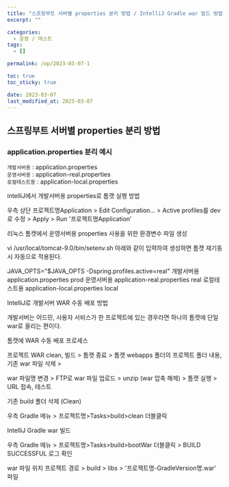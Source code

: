 ```yaml
---
title: "스프링부트 서버별 properties 분리 방법 / IntelliJ Gradle war 빌드 방법 (작성중)"
excerpt: ""

categories:
  - 운영 / 테스트
tags:
  - []

permalink: /op/2023-03-07-1

toc: true
toc_sticky: true

date: 2023-03-07
last_modified_at: 2023-03-07
---
```


## 스프링부트 서버별 properties 분리 방법

### application.properties 분리 예시
`개발서버용` : application.properties  
`운영서버용` : application-real.properties  
`로컬테스트용` : application-local.properties


intelliJ에서 개발서버용 properties로 톰캣 실행 방법

우측 상단 프로젝트명Application > Edit Configuration... > Active profiles를 dev로 수정 > Apply > Run '프로젝트명Application' 



리눅스 톰캣에서 운영서버용 properties 사용을 위한 환경변수 파일 생성

vi /usr/local/tomcat-9.0/bin/setenv.sh
아래와 같이 입력하여 생성하면 톰캣 재기동 시 자동으로 적용된다.

JAVA_OPTS="$JAVA_OPTS -Dspring.profiles.active=real"
개발서버용	application.properties	prod
운영서버용	application-real.properties	real
로컬테스트용	application-local.properties	local






IntelliJ로 개발서버 WAR 수동 배포 방법


개발서버는 어드민, 사용자 서비스가 한 프로젝트에 있는 경우라면 하나의 톰캣에 단일 war로 올리는 편이다.



톰캣에 WAR 수동 배포 프로세스

프로젝트 WAR clean, 빌드 > 톰캣 종료 > 톰캣 webapps 폴더의 프로젝트 폴더 내용, 기존 war 파일 삭제 >

war 파일명 변경 > FTP로 war 파일 업로드 > unzip (war 압축 해제) > 톰캣 실행 > URL 접속, 테스트



기존 build 폴더 삭제 (Clean)

우측 Gradle 메뉴 > 프로젝트명>Tasks>build>clean 더블클릭



IntelliJ Gradle war 빌드

우측 Gradle 메뉴 > 프로젝트명>Tasks>build>bootWar 더블클릭 > BUILD SUCCESSFUL 로그 확인

war 파일 위치	프로젝트 경로 > build > libs > '프로젝트명-GradleVersion명.war' 파일
